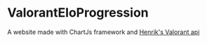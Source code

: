 # ValorantEloProgression
A website made with ChartJs framework and [Henrik's Valorant api](https://github.com/Henrik-3/unofficial-valorant-api)

